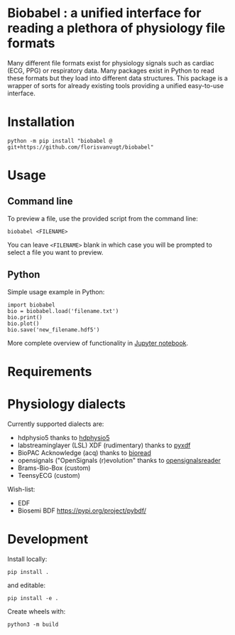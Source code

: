 

# Biobabel : a unified interface for reading a plethora of physiology file formats

Many different file formats exist for physiology signals such as cardiac (ECG, PPG) or respiratory data. Many packages exist in Python to read these formats but they load into different data structures. This package is a wrapper of sorts for already existing tools providing a unified easy-to-use interface.



# Installation

```
python -m pip install "biobabel @ git+https://github.com/florisvanvugt/biobabel"
```

# Usage


## Command line
To preview a file, use the provided script from the command line:

```
biobabel <FILENAME>
```

You can leave `<FILENAME>` blank in which case you will be prompted to select a file you want to preview.


## Python
Simple usage example in Python:

```
import biobabel
bio = biobabel.load('filename.txt')
bio.print()
bio.plot()
bio.save('new_filename.hdf5')
```

More complete overview of functionality in [Jupyter notebook](https://github.com/florisvanvugt/biobabel/blob/main/tests/Usage.ipynb).


# Requirements


# Physiology dialects

Currently supported dialects are:
* hdphysio5 thanks to [hdphysio5](https://github.com/florisvanvugt/hdphysio5)
* labstreaminglayer (LSL) XDF (rudimentary) thanks to [pyxdf](https://pypi.org/project/pyxdf/)
* BioPAC Acknowledge (acq) thanks to [bioread](https://pypi.org/project/bioread/)
* opensignals ("OpenSignals (r)evolution" thanks to [opensignalsreader](https://github.com/PGomes92/opensignalsreader)
* Brams-Bio-Box (custom)
* TeensyECG (custom)

Wish-list:
* EDF
* Biosemi BDF https://pypi.org/project/pybdf/


# Development

Install locally:

```
pip install .
```

and editable:

```
pip install -e .
```



Create wheels with:

```
python3 -m build
```


